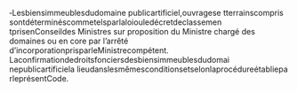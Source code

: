‐Lesbiensimmeublesdudomaine publicartificiel,ouvragese tterrainscompris sontdéterminéscommetelsparlaloiouledécretdeclassemen tprisenConseildes Ministres sur proposition du Ministre chargé des domaines ou en core par l’arrêté d’incorporationprisparleMinistrecompétent.
Laconfirmationdedroitsfonciersdesbiensimmeublesdudomai nepublicartificiela lieudanslesmêmesconditionsetselonlaprocédureétabliepa rleprésentCode.